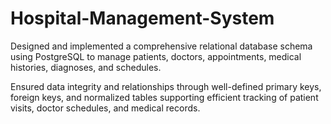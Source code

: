 # Hospital-Management-System
Designed and implemented a comprehensive relational database schema using PostgreSQL to manage patients, doctors, appointments, medical histories, diagnoses, and schedules.

Ensured data integrity and relationships through well-defined primary keys, foreign keys, and normalized tables supporting efficient tracking of patient visits, doctor schedules, and medical records.
